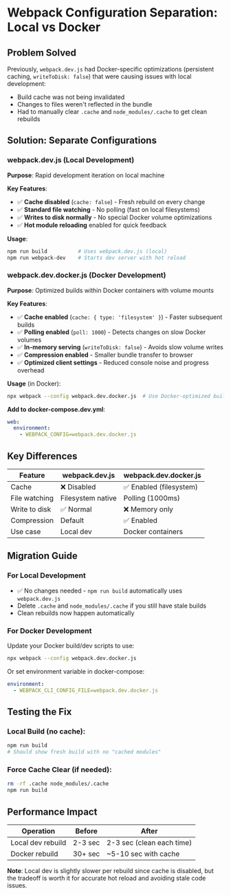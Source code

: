# Webpack Configuration Separation: Local vs Docker

## Problem Solved
Previously, `webpack.dev.js` had Docker-specific optimizations (persistent caching, `writeToDisk: false`) that were causing issues with local development:
- Build cache was not being invalidated
- Changes to files weren't reflected in the bundle
- Had to manually clear `.cache` and `node_modules/.cache` to get clean rebuilds

## Solution: Separate Configurations

### **webpack.dev.js** (Local Development)
**Purpose**: Rapid development iteration on local machine

**Key Features**:
- ✅ **Cache disabled** (`cache: false`) - Fresh rebuild on every change
- ✅ **Standard file watching** - No polling (fast on local filesystems)
- ✅ **Writes to disk normally** - No special Docker volume optimizations
- ✅ **Hot module reloading** enabled for quick feedback

**Usage**: 
```bash
npm run build          # Uses webpack.dev.js (local)
npm run webpack-dev    # Starts dev server with hot reload
```

### **webpack.dev.docker.js** (Docker Development)
**Purpose**: Optimized builds within Docker containers with volume mounts

**Key Features**:
- ✅ **Cache enabled** (`cache: { type: 'filesystem' }`) - Faster subsequent builds
- ✅ **Polling enabled** (`poll: 1000`) - Detects changes on slow Docker volumes
- ✅ **In-memory serving** (`writeToDisk: false`) - Avoids slow volume writes
- ✅ **Compression enabled** - Smaller bundle transfer to browser
- ✅ **Optimized client settings** - Reduced console noise and progress overhead

**Usage** (in Docker):
```bash
npx webpack --config webpack.dev.docker.js  # Use Docker-optimized build
```

**Add to docker-compose.dev.yml**:
```yaml
web:
  environment:
    - WEBPACK_CONFIG=webpack.dev.docker.js
```

## Key Differences

| Feature | webpack.dev.js | webpack.dev.docker.js |
|---------|-----------------|------------------------|
| Cache | ❌ Disabled | ✅ Enabled (filesystem) |
| File watching | Filesystem native | Polling (1000ms) |
| Write to disk | ✅ Normal | ❌ Memory only |
| Compression | Default | ✅ Enabled |
| Use case | Local dev | Docker containers |

## Migration Guide

### For Local Development
- ✅ No changes needed - `npm run build` automatically uses `webpack.dev.js`
- Delete `.cache` and `node_modules/.cache` if you still have stale builds
- Clean rebuilds now happen automatically

### For Docker Development
Update your Docker build/dev scripts to use:
```bash
npx webpack --config webpack.dev.docker.js
```

Or set environment variable in docker-compose:
```yaml
environment:
  - WEBPACK_CLI_CONFIG_FILE=webpack.dev.docker.js
```

## Testing the Fix

### Local Build (no cache):
```bash
npm run build
# Should show fresh build with no "cached modules"
```

### Force Cache Clear (if needed):
```bash
rm -rf .cache node_modules/.cache
npm run build
```

## Performance Impact

| Operation | Before | After |
|-----------|--------|-------|
| Local dev rebuild | 2-3 sec | 2-3 sec (clean each time) |
| Docker rebuild | 30+ sec | ~5-10 sec with cache |

**Note**: Local dev is slightly slower per rebuild since cache is disabled, but the tradeoff is worth it for accurate hot reload and avoiding stale code issues.